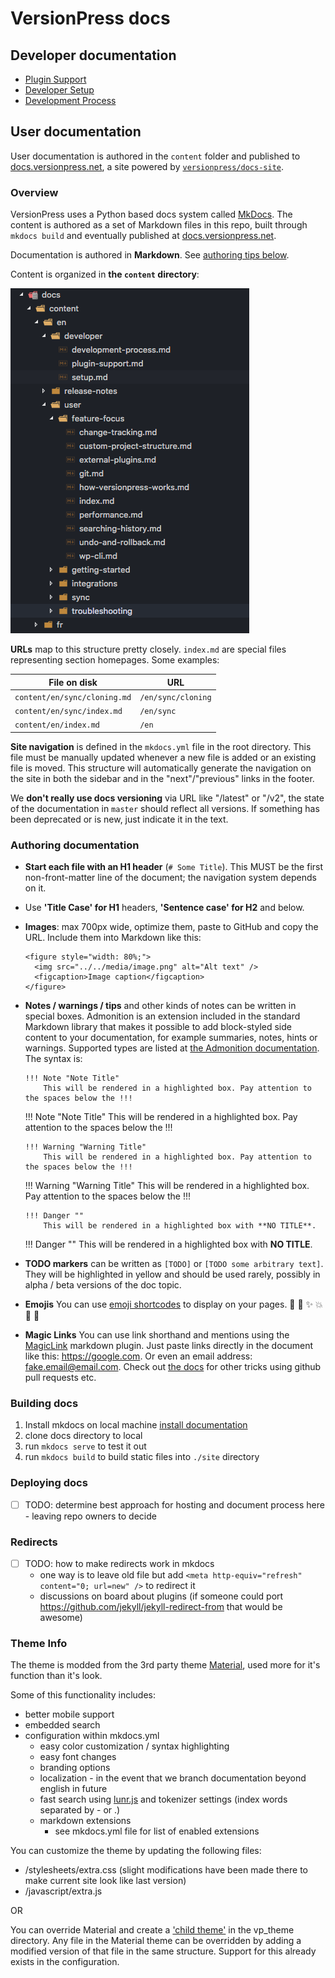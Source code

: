 # VersionPress docs

## Developer documentation

- [Plugin Support](/en/developer/plugin-support.md)
- [Developer Setup](/en/developer/setup.md)
- [Development Process](/en/developer/development-process.md)

## User documentation

User documentation is authored in the `content` folder and published to [docs.versionpress.net](http://docs.versionpress.net/en), a site powered by [`versionpress/docs-site`](https://github.com/versionpress/docs-site).

### Overview

VersionPress uses a Python based docs system called [MkDocs](https://www.mkdocs.org/). The content is authored as a set of Markdown files in this repo, built through `mkdocs build` and eventually published at [docs.versionpress.net](http://docs.versionpress.net/en).

Documentation is authored in **Markdown**. See [authoring tips below](#authoring-documentation).

Content is organized in **the `content` directory**:

![Content structure](content/img/structure.png)

**URLs** map to this structure pretty closely. `index.md` are special files representing section homepages. Some examples:

| File on disk                       | URL                |
| ---------------------------------- | ------------------ |
| `content/en/sync/cloning.md`       | `/en/sync/cloning` |
| `content/en/sync/index.md`         | `/en/sync`         |
| `content/en/index.md`              | `/en`              |

**Site navigation** is defined in the `mkdocs.yml` file in the root directory. This file must be manually updated whenever a new file is added or an existing file is moved. This structure will automatically generate the navigation on the site in both the sidebar and in the "next"/"previous" links in the footer.

We **don't really use docs versioning** via URL like "/latest" or "/v2", the state of the documentation in `master` should reflect all versions. If something has been deprecated or is new, just indicate it in the text.

### Authoring documentation

 - **Start each file with an H1 header** (`# Some Title`). This MUST be the first non-front-matter line of the document; the navigation system depends on it.
 - Use **'Title Case' for H1** headers, **'Sentence case' for H2** and below.
 - **Images**: max 700px wide, optimize them, paste to GitHub and copy the URL. Include them into Markdown like this:
    ```
    <figure style="width: 80%;">
      <img src="../../media/image.png" alt="Alt text" />
      <figcaption>Image caption</figcaption>
    </figure>
    ```
 - **Notes / warnings / tips** and other kinds of notes can be written in special boxes.
 Admonition is an extension included in the standard Markdown library that makes it possible to add block-styled side content to your documentation, for example summaries, notes, hints or warnings. Supported types are listed at [the Admonition documentation](https://squidfunk.github.io/mkdocs-material/extensions/admonition/). The syntax is:
    ```
    !!! Note "Note Title"
        This will be rendered in a highlighted box. Pay attention to the spaces below the !!!
    ```

    !!! Note "Note Title"
        This will be rendered in a highlighted box. Pay attention to the spaces below the !!!

    ```
    !!! Warning "Warning Title"
        This will be rendered in a highlighted box. Pay attention to the spaces below the !!!
    ```

    !!! Warning "Warning Title"
        This will be rendered in a highlighted box. Pay attention to the spaces below the !!!

    ```
    !!! Danger ""
        This will be rendered in a highlighted box with **NO TITLE**.
    ```

    !!! Danger ""
        This will be rendered in a highlighted box with **NO TITLE**.

 - **TODO markers** can be written as `[TODO]` or `[TODO some arbitrary text]`. They will be highlighted in yellow and should be used rarely, possibly in alpha / beta versions of the doc topic.
 - **Emojis** You can use [emoji shortcodes](https://www.webpagefx.com/tools/emoji-cheat-sheet/) to display on your pages. :metal: :raised_hands: :sparkles: :boom: :clap: :tada:
 - **Magic Links** You can use link shorthand and mentions using the [MagicLink](https://facelessuser.github.io/pymdown-extensions/extensions/magiclink/) markdown plugin. Just paste links directly in the document like this: https://google.com. Or even an email address: fake.email@email.com. Check out [the docs](https://facelessuser.github.io/pymdown-extensions/extensions/magiclink/) for other tricks using github pull requests etc.


### Building docs

1. Install mkdocs on local machine [install documentation](https://www.mkdocs.org/#installation)
2. clone docs directory to local
3. run `mkdocs serve` to test it out
4. run `mkdocs build` to build static files into `./site` directory

### Deploying docs

- [ ] TODO: determine best approach for hosting and document process here - leaving repo owners to decide

<!-- When a PR is merged into `master`, it is automatically deployed to [docs.versionpress.net](http://docs.versionpress.net/en). -->


### Redirects

- [ ] TODO: how to make redirects work in mkdocs
  * one way is to leave old file but add `<meta http-equiv="refresh" content="0; url=new" />` to redirect it
  * discussions on board about plugins (if someone could port https://github.com/jekyll/jekyll-redirect-from that would be awesome)

### Theme Info

The theme is modded from the 3rd party theme [Material](https://squidfunk.github.io/mkdocs-material/), used more for it's function than it's look.

Some of this functionality includes:

* better mobile support
* embedded search
* configuration within mkdocs.yml
  * easy color customization / syntax highlighting
  * easy font changes
  * branding options
  * localization - in the event that we branch documentation beyond english in future
  * fast search using [lunr.js](https://lunrjs.com/) and tokenizer settings (index words separated by - or .)
  * markdown extensions
    * see mkdocs.yml file for list of enabled extensions

You can customize the theme by updating the following files:

  * /stylesheets/extra.css (slight modifications have been made there to make current site look like last version)
  * /javascript/extra.js

  OR

You can override Material and create a ['child theme'](https://www.mkdocs.org/user-guide/styling-your-docs/#using-the-theme-custom_dir) in the vp_theme directory. Any file in the Material theme can be overridden by adding a modified version of that file in the same structure. Support for this already exists in the configuration.
